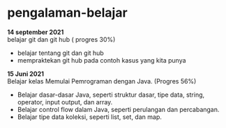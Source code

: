 # pengalaman-belajar

**14 september 2021**<br>
belajar git dan git hub ( progres 30%)<br>
* belajar tentang git dan git hub<br>
* mempraktekan git hub pada contoh kasus yang kita punya<br>
  
**15 Juni 2021**<br>
Belajar kelas Memulai Pemrograman dengan Java. (Progres 56%)<br>
* Belajar dasar-dasar Java, seperti struktur dasar, tipe data, string, operator, input output, dan array.<br>
* Belajar control flow dalam Java, seperti perulangan dan percabangan.<br>
* Belajar tipe data koleksi, seperti list, set, dan map.<br>
